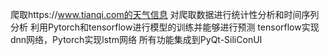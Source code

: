 爬取https://www.tianqi.com的天气信息
对爬取数据进行统计性分析和时间序列分析
利用Pytorch和tensorflow进行模型的训练并能够进行预测
tensorflow实现dnn网络，Pytorch实现lstm网络
所有功能集成到PyQt-SiliConUI
